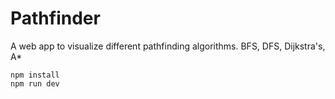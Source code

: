 # Pathfinder

A web app to visualize different pathfinding algorithms.
BFS, DFS, Dijkstra's, A\*

```
npm install
npm run dev
```
